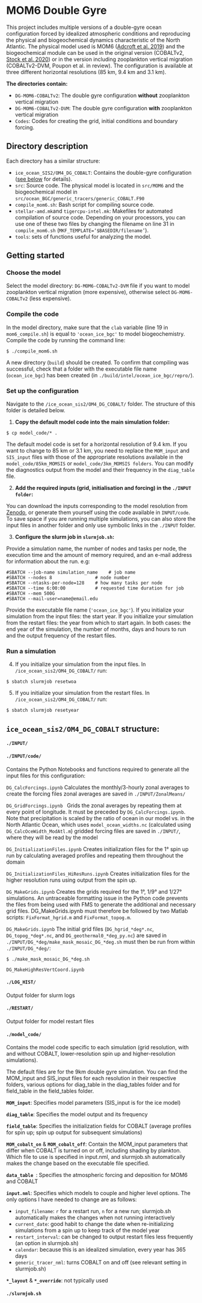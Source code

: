 # MOM6 Double Gyre

This project includes multiple versions of a double-gyre ocean configuration forced by idealized atmospheric conditions and reproducing the physical and biogeochemical dynamics characteristic of the North Atlantic. The physical model used is MOM6 ([Adcroft et al. 2019](
https://doi.org/10.1029/2019MS001726)) and the biogeochemical module can be used in the original version (COBALTv2, [Stock et al. 2020](https://doi.org/10.1029/2019MS002043)) or in the version including zooplankton vertical migration (COBALTv2-DVM, Poupon et al. in review). The configuration is available at three different horizontal resolutions (85 km, 9.4 km and 3.1 km).

**The directories contain:**

- `DG-MOM6-COBALTv2`: The double gyre configuration **without** zooplankton vertical migration
- `DG-MOM6-COBALTv2-DVM`: The double gyre configuration **with** zooplankton vertical migration
- `Codes`: Codes for creating the grid, initial conditions and boundary forcing.

## Directory description

Each directory has a similar structure:

- `ice_ocean_SIS2/OM4_DG_COBALT`: Contains the double-gyre configuration ([see below](#structure) for details).
- `src`: Source code. The physical model is located in `src/MOM6` and the biogeochemical model in `src/ocean_BGC/generic_tracers/generic_COBALT.F90`
- `compile_mom6.sh`: Bash script for compiling source code.
- `stellar-amd.mk`and `tigercpu-intel.mk`: Makefiles for automated compilation of source code. Depending on your processors, you can use one of these two files by changing the filename on line 31 in `compile_mom6.sh` (`MKF_TEMPLATE=‘$BASEDIR/filename’`).
- `tools`: sets of functions useful for analyzing the model.

## Getting started
### Choose the model
Select the model directory: `DG-MOM6-COBALTv2-DVM` file if you want to model zooplankton vertical migration  (more expensive), otherwise select `DG-MOM6-COBALTv2` (less expensive).

### Compile the code
In the model directory, make sure that the `clab` variable (line 19 in `mom6_compile.sh`) is equal to `'ocean_ice_bgc'` to model biogeochemistry. Compile the code by running the command line:
```
$ ./compile_mom6.sh
```
A new directory (`build`) should be created. To confirm that compiling was successful, check that a folder with the executable file name (`ocean_ice_bgc`) has been created (in `./build/intel/ocean_ice_bgc/repro/`).

### Set up the configuration

Navigate to the `/ice_ocean_sis2/OM4_DG_COBALT/` folder. The structure of this folder is detailed below.

1. **Copy the default model code into the main simulation folder:**
```
$ cp model_code/* .
```

The default model code is set for a horizontal resolution of 9.4 km. If you want to change to 85 km or 3.1 km, you need to replace the `MOM_input` and `SIS_input` files with those of the appropriate resolutions available in the `model_code/85km_MOMSIS` or `model_code/3km_MOMSIS folders`. You can modify the diagnostics output from the model and their frequency in the `diag_table` file.

2. **Add the required inputs (grid, initialisation and forcing) in the `./INPUT folder`:**

You can download the inputs corresponding to the model resolution from [Zenodo](https://doi.org/10.5281/zenodo.13847760), or generate them yourself using the code available in `INPUT/code`. To save space if you are running multiple simulations, you can also store the input files in another folder and only use symbolic links in the `./INPUT` folder.

3. **Configure the slurm job in `slurmjob.sh`:**

Provide a simulation name, the number of nodes and tasks per node, the execution time and the amount of memory required, and an e-mail address for information about the run. e.g:
```
#SBATCH --job-name simulation_name    # job name
#SBATCH --nodes 8                # node number 
#SBATCH --ntasks-per-node=128    # how many tasks per node
#SBATCH --time 6:00:00           # requested time duration for job
#SBATCH --mem 500G
#SBATCH --mail-user=name@email.edu
```

Provide the executable file name (`'ocean_ice_bgc'`). If you initialize your simulation from the input files: the start year. If you initialize your simulation from the restart files: the year from which to start again. In both cases: the end year of the simulation, the number of months, days and hours to run and the output frequency of the restart files.

### Run a simulation

4. If you initialize your simulation from the input files.  In `/ice_ocean_sis2/OM4_DG_COBALT/` run:
```
$ sbatch slurmjob resetwoa
```

5. If you initialize your simulation from the restart files. In `/ice_ocean_sis2/OM4_DG_COBALT/` run:
```
$ sbatch slurmjob resetyear
```

## `ice_ocean_sis2/OM4_DG_COBALT` structure:
<a name="structure"></a>

#### `./INPUT/`

#### `./INPUT/code/`
Contains the Python Notebooks and functions required to generate all the input files for this configuration:

`DG_CalcForcings.ipynb`
Calculates the monthly/3-hourly zonal averages to create the forcing files 
zonal averages are saved in `./INPUT/ZonalMeans/ `

`DG_GridForcings.ipynb `
Grids the zonal averages by repeating them at every point of longitude. It must be preceded by `DG_CalcForcings.ipynb`. Note that precipitation is scaled by the ratio of ocean in our model vs. in the North Atlantic Ocean, which uses `model_ocean_widths.nc` (calculated using `DG_CalcOceWidth_ModAtl.m`) gridded forcing files are saved in `./INPUT/`, where they will be read by the model

`DG_InitializationFiles.ipynb`
Creates initialization files for the 1° spin up run by calculating averaged profiles and repeating them throughout the domain

`DG_InitializationFiles_HiResRuns.ipynb`
Creates initialization files for the higher resolution runs using output from the spin up. 

`DG_MakeGrids.ipynb`
Creates the grids required for the 1°, 1/9° and 1/27° simulations. An untraceable formatting issue in the Python code prevents the files from being used with FMS to generate the additional and necessary grid files. DG_MakeGrids.ipynb must therefore be followed by two Matlab scripts: `FixFormat_hgrid.m` and `FixFormat_topog.m`.

`DG_MakeGrids.ipynb`
The initial grid files (`DG_hgrid_*deg*.nc`, `DG_topog_*deg*.nc`, and `DG_geothermal0_*deg_py.nc`) are saved in `./INPUT/DG_*deg/make_mask_mosaic_DG_*deg.sh` must then be run from within `./INPUT/DG_*deg/`: 
```
$ ./make_mask_mosaic_DG_*deg.sh
```

`DG_MakeHighResVertCoord.ipynb`

#### `./LOG_HIST/`
Output folder for slurm logs
 
#### `./RESTART/`
Output folder for model restart files

#### `./model_code/`
Contains the model code specific to each simulation (grid resolution, with and without COBALT, lower-resolution spin up and higher-resolution simulations).

The default files are for the 9km double gyre simulation. You can find the MOM_input and SIS_input files for each resolution in their respective folders, various options for diag_table in the diag_tables folder and for field_table in the field_tables folder.

**`MOM_input`**: Specifies model parameters (SIS_input is for the ice model)

**`diag_table`**: Specifies the model output and its frequency

**`field_table`**: Specifies the initialization fields for COBALT (average profiles for spin up; spin up output for subsequent simulations) 

**`MOM_cobalt_on`** & **`MOM_cobalt_off`**: Contain the MOM_input parameters that differ when COBALT is turned on or off, including shading by plankton. Which file to use is specified in input.nml, and slurmjob.sh automatically makes the change based on the executable file specified.

**`data_table `**: Specifies the atmospheric forcing and deposition for MOM6 and COBALT

**`input.nml`**:
Specifies which models to couple and higher level options. The only options I have needed to change are as follows: 
- `input_filename`: `r` for a restart run, `n` for a new run; slurmjob.sh automatically makes the changes when not running interactively 
- `current_date`: good habit to change the date when re-initializing simulations from a spin up to keep track of the model year 
- `restart_interval`: can be changed to output restart files less frequently (an option in slurmjob.sh) 
- `calendar`: because this is an idealized simulation, every year has 365 days
- `generic_tracer_nml`: turns COBALT on and off (see relevant setting in slurmjob.sh) 

**`*_layout`** & **`*_override`**: not typically used

#### `./slurmjob.sh`
